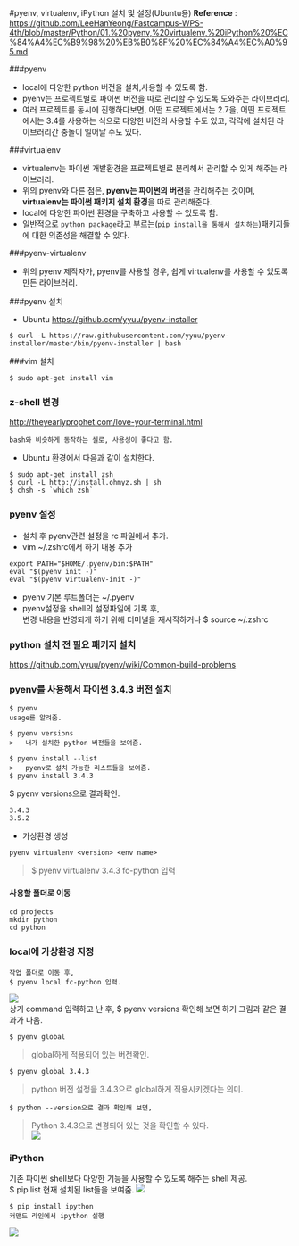 #pyenv, virtualenv, iPython 설치 및 설정(Ubuntu용)
**Reference** : <https://github.com/LeeHanYeong/Fastcampus-WPS-4th/blob/master/Python/01.%20pyenv,%20virtualenv,%20iPython%20%EC%84%A4%EC%B9%98%20%EB%B0%8F%20%EC%84%A4%EC%A0%95.md>


###pyenv
- local에 다양한 python 버전을 설치,사용할 수 있도록 함.
- pyenv는 프로젝트별로 파이썬 버전을 따로 관리할 수 있도록 도와주는 라이브러리.
- 여러 프로젝트를 동시에 진행하다보면, 어떤 프로젝트에서는 2.7을, 어떤 프로젝트에서는 3.4를 사용하는 식으로 다양한 버전의 사용할 수도 있고, 각각에 설치된 라이브러리간 충돌이 일어날 수도 있다.

###virtualenv
- virtualenv는 파이썬 개발환경을 프로젝트별로 분리해서 관리할 수 있게 해주는 라이브러리.
- 위의 pyenv와 다른 점은, **pyenv는 파이썬의 버전**을 관리해주는 것이며, **virtualenv는 파이썬 패키지 설치 환경**을 따로 관리해준다.
- local에 다양한 파이썬 환경을 구축하고 사용할 수 있도록 함.
- 일반적으로 ```python package```라고 부르는(```pip install을 통해서 설치하는```)패키지들에 대한 의존성을 해결할 수 있다.

###pyenv-virtualenv
- 위의 pyenv 제작자가, pyenv를 사용할 경우, 쉽게 virtualenv를 사용할 수 있도록 만든 라이브러리.

###pyenv 설치
- Ubuntu
<https://github.com/yyuu/pyenv-installer>
```
$ curl -L https://raw.githubusercontent.com/yyuu/pyenv-installer/master/bin/pyenv-installer | bash  
```
###vim 설치
```vim
$ sudo apt-get install vim
```

### z-shell 변경
<http://theyearlyprophet.com/love-your-terminal.html>
```
bash와 비슷하게 동작하는 셸로, 사용성이 좋다고 함.  
```
- Ubuntu 환경에서 다음과 같이 설치한다.
```
$ sudo apt-get install zsh
$ curl -L http://install.ohmyz.sh | sh
$ chsh -s `which zsh`
```
### pyenv 설정
- 설치 후 pyenv관련 설정을 rc 파일에서 추가.   
- vim ~/.zshrc에서 하기 내용 추가  
```
export PATH="$HOME/.pyenv/bin:$PATH"
eval "$(pyenv init -)"
eval "$(pyenv virtualenv-init -)"
```
- pyenv 기본 루트폴더는 ~/.pyenv
- pyenv설정을 shell의 설정파일에 기록 후,  
 변경 내용을 반영되게 하기 위해 터미널을 재시작하거나 $ source ~/.zshrc  

### python 설치 전 필요 패키지 설치
<https://github.com/yyuu/pyenv/wiki/Common-build-problems>

### pyenv를 사용해서 파이썬 3.4.3 버전 설치
```
$ pyenv  
usage를 알려줌.  
```
```
$ pyenv versions
>	내가 설치한 python 버전들을 보여줌.  
```
```
$ pyenv install --list  
>	pyenv로 설치 가능한 리스트들을 보여줌.  
$ pyenv install 3.4.3  
```
$ pyenv versions으로 결과확인.
```
3.4.3
3.5.2
```

- 가상환경 생성
```
pyenv virtualenv <version> <env name>  
```
>	$ pyenv virtualenv 3.4.3 fc-python 입력  

#### 사용할 폴더로 이동
```
cd projects  
mkdir python  
cd python  
```
### local에 가상환경 지정
```
작업 폴더로 이동 후,
$ pyenv local fc-python 입력.
```
![ ](imgs/pyenv.png  "pyenv 설정")  
상기 command 입력하고 난 후, 
$ pyenv versions 확인해 보면 하기 그림과 같은 결과가 나옴.  
```
$ pyenv global
```
>	global하게 적용되어 있는 버전확인.
```
$ pyenv global 3.4.3
```
>	python 버전 설정을 3.4.3으로 global하게 적용시키겠다는 의미.
```
$ python --version으로 결과 확인해 보면,
```
>Python 3.4.3으로 변경되어 있는 것을 확인할 수 있다.  
![ ](imgs/pyenv-virtualenv-ipython-installation-guide.png  "pyenv-virtualenv installation guide")

### iPython
기존 파이썬 shell보다 다양한 기능을 사용할 수 있도록 해주는 shell 제공.  
$ pip list
현재 설치된 list들을 보여줌.
![ ](imgs/pip-installation.png  "pip installation guide")
```
$ pip install ipython  
커맨드 라인에서 ipython 실행  
```
![ ](imgs/ipython-installtion.png  "ipython install guide")


